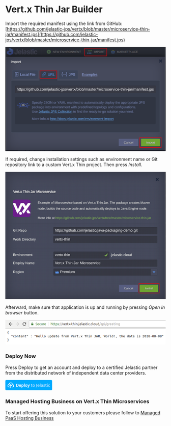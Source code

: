 # Vert.x Thin Jar Builder

Import the required manifest using the link from GitHub:
[https://github.com/jelastic-jps/vertx/blob/master/microservice-thin-jar/manifest.jps](https://github.com/jelastic-jps/vertx/blob/master/microservice-thin-jar/manifest.jps)

![import manifest](../images/import-thin.png)

If required, change installation settings such as environment name or Git repository link to a custom Vert.x Thin project. Then press *Install*.

![install](../images/install-thin.png)

Afterward, make sure that application is up and running by pressing *Open in browser* button. 

![application](../images/application-thin.png) 

### Deploy Now

Press Deploy to get an account and deploy to a certified Jelastic partner from the distributed network of independent data center providers.

[![deploy](../images/deploy-to-jelastic.png)](https://jelastic.com/install-application/?manifest=https://raw.githubusercontent.com/jelastic-jps/vertx/master/microservice-thin-jar/manifest.jps)

### Managed Hosting Business on Vert.x Thin Microservices

To start offering this solution to your customers please follow to [Managed PaaS Hosting Business](https://jelastic.com/apaas/) 
